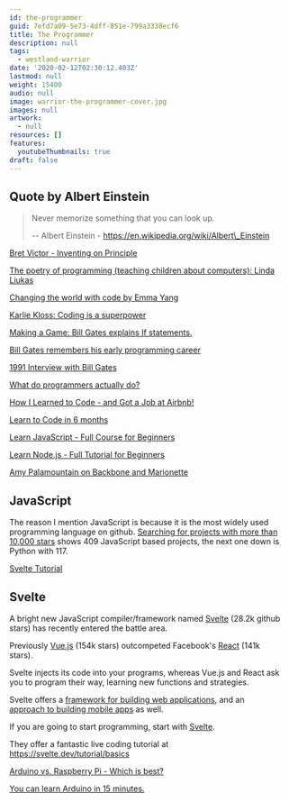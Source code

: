 ```yaml
---
id: the-programmer
guid: 7efd7a09-5e73-4dff-851e-799a3338ecf6
title: The Programmer
description: null
tags:
  - westland-warrior
date: '2020-02-12T02:30:12.403Z'
lastmod: null
weight: 15400
audio: null
image: warrior-the-programmer-cover.jpg
images: null
artwork:
  - null
resources: []
features:
  youtubeThumbnails: true
draft: false
---
```


## Quote by Albert Einstein

> Never memorize something that you can look up.
>
> \-- Albert Einstein - https://en.wikipedia.org/wiki/Albert\_Einstein

[Bret Victor - Inventing on Principle](https://www.youtube.com/watch?v=PUv66718DII "Play Video")

[The poetry of programming (teaching children about computers): Linda Liukas](https://www.youtube.com/watch?v=-jRREn6ifEQ "Play Video")

[Changing the world with code by Emma Yang](https://www.youtube.com/watch?v=ghqSw40pC5s "Play Video")

[Karlie Kloss: Coding is a superpower](https://www.youtube.com/watch?v=Bwiln7v0fdc "Play Video")

[Making a Game: Bill Gates explains If statements.](https://www.youtube.com/watch?v=m2Ux2PnJe6E "Play Video")

[Bill Gates remembers his early programming career](https://www.youtube.com/watch?v=vYXQTrYPenQ "Play Video")

[1991 Interview with Bill Gates](https://www.youtube.com/watch?v=6V6Gir1Dyfs "Play Video")

[What do programmers actually do?](https://www.youtube.com/watch?v=g4a7_HH9Wbg "Play Video")

[How I Learned to Code - and Got a Job at Airbnb!](https://www.youtube.com/watch?v=kXpWLv2o7hs "Play Video")

[Learn to Code in 6 months](https://www.youtube.com/watch?v=LCls16Tv8UE "Play Video")

[Learn JavaScript - Full Course for Beginners](https://www.youtube.com/watch?v=PkZNo7MFNFg "Play Video")

[Learn Node.js - Full Tutorial for Beginners](https://www.youtube.com/watch?v=RLtyhwFtXQA "Play Video")

[Amy Palamountain on Backbone and Marionette](https://www.youtube.com/watch?v=0o2whtCJw8I "Play Video")

## JavaScript

The reason I mention JavaScript is because it is the most widely used\
programming language on github. [Searching for projects with more than\
10,000 stars](https://github.com/search?q=stars%3A%3E%3D10000) shows 409 JavaScript based projects, the next one down is\
Python with 117.

[Svelte Tutorial](https://www.youtube.com/watch?v=vhGiGqZ78Rs "Play Video")

## Svelte

A bright new JavaScript compiler/framework named [Svelte](https://svelte.dev/) (28.2k github\
stars) has recently entered the battle area.

Previously [Vue.js](https://vuejs.org/) (154k stars) outcompeted Facebook's [React](https://reactjs.org/) (141k\
stars).

Svelte injects its code into your programs, whereas Vue.js and React ask\
you to program their way, learning new functions and strategies.

Svelte offers a [framework for building web applications](https://sapper.svelte.dev/), and an\
[approach to building mobile apps](https://svelte-native.technology/) as well.

If you are going to start programming, start with [Svelte](https://svelte.dev/).

They offer a fantastic live coding tutorial at\
<https://svelte.dev/tutorial/basics>

[Arduino vs. Raspberry Pi - Which is best?](https://www.youtube.com/watch?v=7vhvnaWUZjE "Play Video")

[You can learn Arduino in 15 minutes.](https://www.youtube.com/watch?v=nL34zDTPkcs "Play Video")

